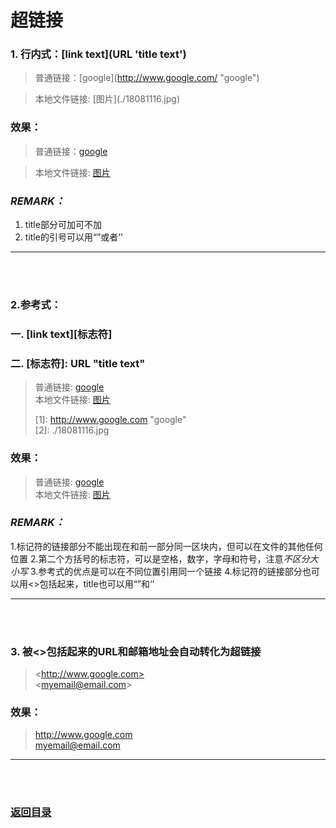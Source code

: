 # **超链接**

### 1. 行内式：\[link text](URL 'title text')

> 普通链接：\[google](http://www.google.com/ "google")

> 本地文件链接: \[图片](./18081116.jpg)

### 效果：

> 普通链接：[google](http://www.google.com/ "google")

> 本地文件链接: [图片](./18081116.jpg)

### *REMARK：*
1. title部分可加可不加
2. title的引号可以用“”或者‘’

---------
<br><br>

### 2.参考式：
### 一. \[link text][标志符]   
### 二. \[标志符]: URL "title text"

> 普通链接:  [google][1]  
> 本地文件链接: [图片][2]
>  
> \[1]: http://www.google.com "google"  
> \[2]: ./18081116.jpg 

### 效果：

> 普通链接:  [google][1]  
> 本地文件链接: [图片][2]
>  
> [1]: http://www.google.com "google"
> [2]: ./18081116.jpg 

### *REMARK：*
1.标记符的链接部分不能出现在和前一部分同一区块内，但可以在文件的其他任何位置
2.第二个方括号的标志符，可以是空格，数字，字母和符号，注意*不区分大小写*
3.参考式的优点是可以在不同位置引用同一个链接
4.标记符的链接部分也可以用\<>包括起来，title也可以用“”和‘’


---------
<br><br>

### 3. 被<>包括起来的URL和邮箱地址会自动转化为超链接 

> \<http://www.google.com>  
> \<myemail@email.com>

### 效果：

> <http://www.google.com>  
> <myemail@email.com>

---------
<br><br>
###  [返回目录](../README.md)

